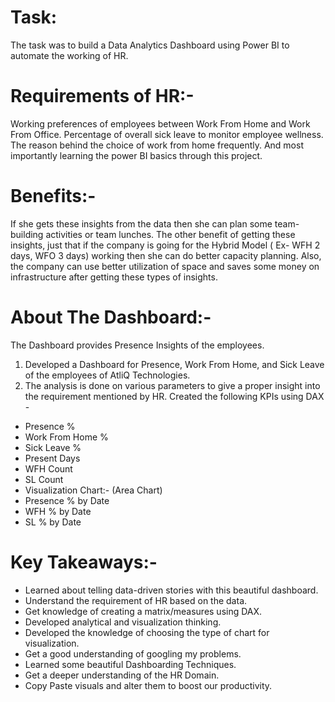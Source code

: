 # Task:
The task was to build a Data Analytics Dashboard using Power BI to automate the working of HR.
# Requirements of HR:-
Working preferences of employees between Work From Home and Work From Office.
Percentage of overall sick leave to monitor employee wellness.
The reason behind the choice of work from home frequently.
And most importantly learning the power BI basics through this project.
# Benefits:-
If she gets these insights from the data then she can plan some team-building activities or team lunches.
The other benefit of getting these insights, just that if the company is going for the Hybrid Model ( Ex- WFH 2 days, WFO 3 days) working then she can do better capacity planning.
Also, the company can use better utilization of space and saves some money on infrastructure after getting these types of insights.
# About The Dashboard:-
The Dashboard provides Presence Insights of the employees.
1. Developed a Dashboard for Presence, Work From Home, and Sick Leave of the employees of AtliQ Technologies.
2. The analysis is done on various parameters to give a proper insight into the requirement mentioned by HR.
Created the following KPIs using DAX -
* Presence %
* Work From Home %
* Sick Leave %
* Present Days
* WFH Count
* SL Count
* Visualization Chart:- (Area Chart)
* Presence % by Date
* WFH % by Date
* SL % by Date
# Key Takeaways:-
* Learned about telling data-driven stories with this beautiful dashboard.
* Understand the requirement of HR based on the data.
* Get knowledge of creating a matrix/measures using DAX.
* Developed analytical and visualization thinking.
* Developed the knowledge of choosing the type of chart for visualization.
* Get a good understanding of googling my problems.
* Learned some beautiful Dashboarding Techniques.
* Get a deeper understanding of the HR Domain.
* Copy Paste visuals and alter them to boost our productivity.
